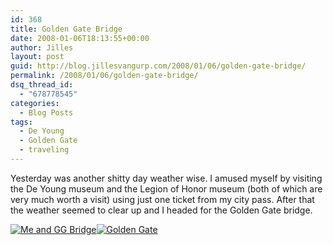 ```yaml
---
id: 368
title: Golden Gate Bridge
date: 2008-01-06T18:13:55+00:00
author: Jilles
layout: post
guid: http://blog.jillesvangurp.com/2008/01/06/golden-gate-bridge/
permalink: /2008/01/06/golden-gate-bridge/
dsq_thread_id:
  - "678778545"
categories:
  - Blog Posts
tags:
  - De Young
  - Golden Gate
  - traveling
---
```

Yesterday was another shitty day weather wise. I amused myself by visiting the De Young museum and the Legion of Honor museum (both of which are very much worth a visit) using just one ticket from my city pass. After that the weather seemed to clear up and I headed for the Golden Gate bridge.

<a href='http://blog.jillesvangurp.com/wp-content/uploads/2008/01/sf-076.jpg' title='Me and GG Bridge'>![Me and GG Bridge](https://www.jillesvangurp.com/wp-content/uploads/2008/01/sf-076.jpg)</a><a href='http://blog.jillesvangurp.com/wp-content/uploads/2008/01/sf-068.jpg' title='Golden Gate'>![Golden Gate](https://www.jillesvangurp.com/wp-content/uploads/2008/01/sf-068.jpg)</a>